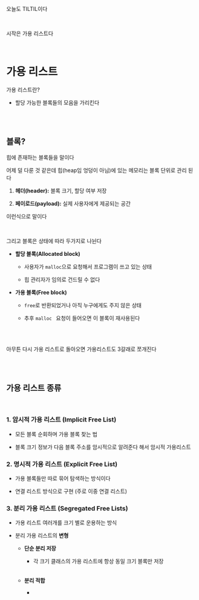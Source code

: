 오늘도 TILTIL이다

<br>

시작은 가용 리스트다

<br>

# 가용 리스트

가용 리스트란?

- 할당 가능한 블록들의 모음을 가리킨다

<br>
<br>

## 블록?

힙에 존재하는 블록들을 말이다

어제 덜 다룬 것 같은데 힙(heap임 엉덩이 아님)에 있는 메모리는 블록 단위로 관리 된다

1. **헤더(header):** 블록 크기, 할당 여부 저장

2. **페이로드(payload):** 실제 사용자에게 제공되는 공간

이런식으로 말이다

<br>

그리고 블록은 상태에 따라 두가지로 나뉜다

- **할당 블록(Allocated block)**

    - 사용자가 `malloc`으로 요청해서 프로그램이 쓰고 있는 상태

    - 힙 관리자가 임의로 건드릴 수 없다

- **가용 블록(Free block)**

    - `free`로 반환되었거나 아직 누구에게도 주지 않은 상태

    - 추후 `malloc ` 요청이 들어오면 이 블록이 재사용된다

<br>

<br>

아무튼 다시 가용 리스트로 돌아오면 가용리스트도 3갈래로 쪼개진다

<br>

<br>

## 가용 리스트 종류

<br>

### 1. **암시적 가용 리스트 (Implicit Free List)**

- 모든 블록 순회하며 가용 블록 찾는 법

- 블록 크기 정보가 다음 블록 주소를 암시적으로 알려준다 해서 암시적 가용리스트

### 2. **명시적 가용 리스트 (Explicit Free List)**

- 가용 블록들만 따로 묶어 탐색하는 방식이다

- 연결 리스트 방식으로 구현 (주로 이중 연결 리스트) 

### 3. **분리 가용 리스트 (Segregated Free Lists)**

- 가용 리스트 여러개를 크기 별로 운용하는 방식

- 분리 가용 리스트의 **변형**

    - **단순 분리 저장**

        - 각 크기 클래스의 가용 리스트에 항상 동일 크기 블록만 저장

    <br>

    - **분리 적합**

        - 

<br>


